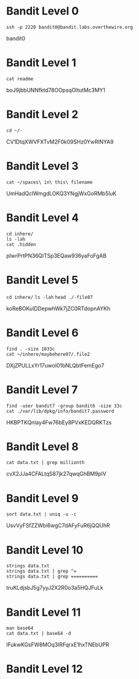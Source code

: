 # Bandit Level 0

`ssh -p 2220 bandit0@bandit.labs.overthewire.org`

bandit0

# Bandit Level 1

`cat readme`

boJ9jbbUNNfktd78OOpsqOltutMc3MY1

# Bandit Level 2

`cd ~/-`

CV1DtqXWVFXTvM2F0k09SHz0YwRINYA9

# Bandit Level 3

`cat ~/spaces\ in\ this\ filename`

UmHadQclWmgdLOKQ3YNgjWxGoRMb5luK

# Bandit Level 4

``` 
cd inhere/
ls -lah
cat .hidden
```

pIwrPrtPN36QITSp3EQaw936yaFoFgAB

# Bandit Level 5

`cd inhere/`
`ls -lah`
`head ./-file07`

koReBOKuIDDepwhWk7jZC0RTdopnAYKh

# Bandit Level 6

```
find . -size 1033c
cat ~/inhere/maybehere07/.file2
```

DXjZPULLxYr17uwoI01bNLQbtFemEgo7

# Bandit Level 7

```
find -user bandit7 -group bandit6 -size 33c
cat ./var/lib/dpkg/info/bandit7.password
```

HKBPTKQnIay4Fw76bEy8PVxKEDQRKTzs


# Bandit Level 8

```
cat data.txt | grep millionth
```

cvX2JJa4CFALtqS87jk27qwqGhBM9plV

# Bandit Level 9

```
sort data.txt | uniq -u -c
```

UsvVyFSfZZWbi6wgC7dAFyFuR6jQQUhR

# Bandit Level 10

```
strings data.txt
strings data.txt | grep ^=
strings data.txt | grep ==========
```

truKLdjsbJ5g7yyJ2X2R0o3a5HQJFuLk

# Bandit Level 11

```
man base64
cat data.txt | base64 -d
```

IFukwKGsFW8MOq3IRFqrxE1hxTNEbUPR

# Bandit Level 12
